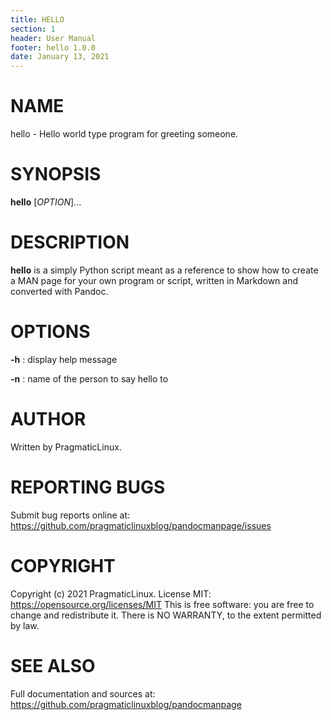```yaml
---
title: HELLO
section: 1
header: User Manual
footer: hello 1.0.0
date: January 13, 2021
---
```


# NAME

hello - Hello world type program for greeting someone.

# SYNOPSIS

**hello** [*OPTION*]...

# DESCRIPTION

**hello** is a simply Python script meant as a reference to show how to create a MAN
page for your own program or script, written in Markdown and converted with Pandoc.

# OPTIONS
**-h** 
: display help message

**-n** 
: name of the person to say hello to

# AUTHOR

Written by PragmaticLinux.

# REPORTING BUGS

Submit bug reports online at: <https://github.com/pragmaticlinuxblog/pandocmanpage/issues>

# COPYRIGHT
Copyright (c) 2021 PragmaticLinux. License MIT: <https://opensource.org/licenses/MIT> 
This  is  free software: you are free to change and redistribute it. There is NO WARRANTY,
to the extent permitted by law.

# SEE ALSO
Full documentation and sources at: <https://github.com/pragmaticlinuxblog/pandocmanpage>


